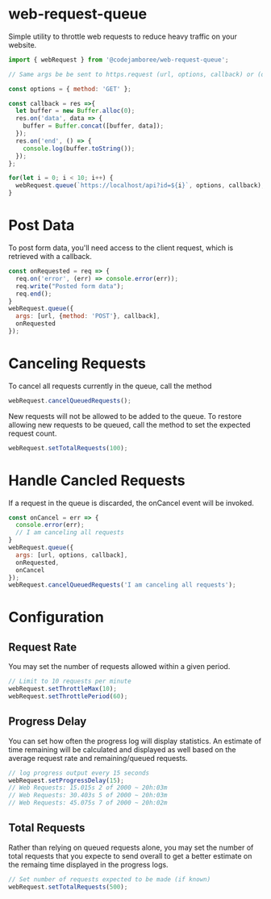 # web-request-queue

Simple utility to throttle web requests to reduce heavy traffic on your website.

```js
import { webRequest } from '@codejamboree/web-request-queue';

// Same args be be sent to https.request (url, options, callback) or (options, callback)

const options = { method: 'GET' };

const callback = res =>{
  let buffer = new Buffer.alloc(0);
  res.on('data', data => {
    buffer = Buffer.concat([buffer, data]);
  });
  res.on('end', () => {
    console.log(buffer.toString());
  });
};

for(let i = 0; i < 10; i++) {
  webRequest.queue(`https://localhost/api?id=${i}`, options, callback);
}
```
# Post Data

To post form data, you'll need access to the client request, which is retrieved with a callback.

```js
const onRequested = req => {
  req.on('error', (err) => console.error(err));
  req.write("Posted form data");
  req.end();
}
webRequest.queue({
  args: [url, {method: 'POST'}, callback],
  onRequested
});
```
# Canceling Requests

To cancel all requests currently in the queue, call the method

```js
webRequest.cancelQueuedRequests();
```

New requests will not be allowed to be added to the queue. To restore allowing new requests to be queued, call the method to set the expected request count.

```js
webRequest.setTotalRequests(100);
```

# Handle Cancled Requests

If a request in the queue is discarded, the onCancel event will be invoked.

```js
const onCancel = err => {
  console.error(err);
  // I am canceling all requests
}
webRequest.queue({
  args: [url, options, callback],
  onRequested,
  onCancel
});
webRequest.cancelQueuedRequests('I am canceling all requests');
```

# Configuration

## Request Rate

You may set the number of requests allowed within a given period.

```js
// Limit to 10 requests per minute
webRequest.setThrottleMax(10);
webRequest.setThrottlePeriod(60);
```
## Progress Delay

You can set how often the progress log will display statistics. An estimate of time remaining will be calculated and displayed as well based on the average request rate and remaining/queued requests.

```js
// log progress output every 15 seconds
webRequest.setProgressDelay(15);
// Web Requests: 15.015s 2 of 2000 ~ 20h:03m
// Web Requests: 30.403s 5 of 2000 ~ 20h:03m
// Web Requests: 45.075s 7 of 2000 ~ 20h:02m
```

## Total Requests

Rather than relying on queued requests alone, you may set the number of total requests that you expecte to send overall to get a better estimate on the remaing time displayed in the progress logs.

```js
// Set number of requests expected to be made (if known)
webRequest.setTotalRequests(500);
```